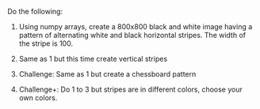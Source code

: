 Do the following:

1. Using numpy arrays, create a 800x800 black and white image having a pattern of alternating white and black horizontal stripes. The width of the stripe is 100.

2. Same as 1 but this time create vertical stripes

3. Challenge: Same as 1 but create a chessboard pattern

4. Challenge+: Do 1 to 3 but stripes are in different colors, choose your own colors.
